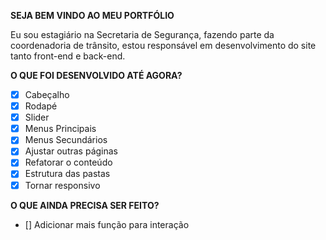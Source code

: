 **SEJA BEM VINDO AO MEU PORTFÓLIO**

Eu sou estagiário na Secretaria de Segurança, fazendo parte da coordenadoria de trânsito, estou responsável em desenvolvimento do site tanto front-end e back-end.

**O QUE FOI DESENVOLVIDO ATÉ AGORA?**

- [x] Cabeçalho 
- [x] Rodapé
- [x] Slider
- [x] Menus Principais
- [x] Menus Secundários
- [x] Ajustar outras páginas
- [x] Refatorar o conteúdo <main></main>
- [x] Estrutura das pastas
- [x] Tornar responsivo

**O QUE AINDA PRECISA SER FEITO?**

- [] Adicionar mais função para interação




